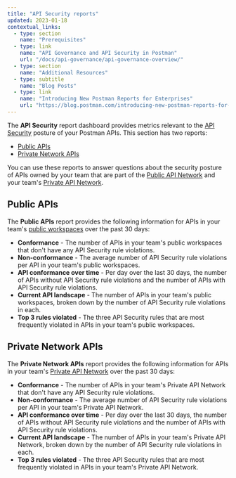 ```yaml
---
title: "API Security reports"
updated: 2023-01-18
contextual_links:
  - type: section
    name: "Prerequisites"
  - type: link
    name: "API Governance and API Security in Postman"
    url: "/docs/api-governance/api-governance-overview/"
  - type: section
    name: "Additional Resources"
  - type: subtitle
    name: "Blog Posts"
  - type: link
    name: "Introducing New Postman Reports for Enterprises"
    url: "https://blog.postman.com/introducing-new-postman-reports-for-enterprises/"
---
```


The **API Security** report dashboard provides metrics relevant to the [API Security](/docs/api-governance/api-testing/api-testing-warnings/) posture of your Postman APIs. This section has two reports:

* [Public APIs](#public-apis)
* [Private Network APIs](#private-network-apis)

You can use these reports to answer questions about the security posture of APIs owned by your team that are part of the [Public API Network](/docs/getting-started/exploring-public-api-network/) and your team's [Private API Network](/docs/collaborating-in-postman/adding-private-network/).

## Public APIs

The **Public APIs** report provides the following information for APIs in your team's [public workspaces](/docs/collaborating-in-postman/using-workspaces/public-workspaces/) over the past 30 days:

* **Conformance** - The number of APIs in your team's public workspaces that don't have any API Security rule violations.
* **Non-conformance** - The average number of API Security rule violations per API in your team's public workspaces.
* **API conformance over time** - Per day over the last 30 days, the number of APIs without API Security rule violations and the number of APIs with API Security rule violations.
* **Current API landscape** - The number of APIs in your team's public workspaces, broken down by the number of API Security rule violations in each.
* **Top 3 rules violated** - The three API Security rules that are most frequently violated in APIs in your team's public workspaces.

## Private Network APIs

The **Private Network APIs** report provides the following information for APIs in your team's [Private API Network](/docs/collaborating-in-postman/adding-private-network/) over the past 30 days:

* **Conformance** - The number of APIs in your team's Private API Network that don't have any API Security rule violations.
* **Non-conformance** - The average number of API Security rule violations per API in your team's Private API Network.
* **API conformance over time** - Per day over the last 30 days, the number of APIs without API Security rule violations and the number of APIs with API Security rule violations.
* **Current API landscape** - The number of APIs in your team's Private API Network, broken down by the number of API Security rule violations in each.
* **Top 3 rules violated** - The three API Security rules that are most frequently violated in APIs in your team's Private API Network.

